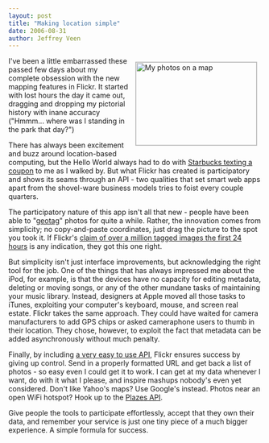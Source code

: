 ```yaml
--- 
layout: post
title: "Making location simple"
date: 2006-08-31
author: Jeffrey Veen
---
```

<a href="http://www.flickr.com/map/?&user_id=35034345637@N01&fLat=37.794533&fLon=-122.400226&zl=5&min_upload_date=946713600&min_taken_date=1970-01-01%2000:00:00"><img src="http://static.flickr.com/94/230213593_d6d7a2ba74_m.jpg" width="240" height="165" alt="My photos on a map"  style="float: right; margin: 10px; border: 1px solid silver;"/></a>

I've been a little embarrassed these passed few days about my complete obsession with the new mapping features in Flickr. It started with lost hours the day it came out, dragging and dropping my pictorial history with inane accuracy ("Hmmm... where was I standing in the park that day?")

There has always been excitement and buzz around location-based computing, but the Hello World always had to do with <a href="http://findarticles.com/p/articles/mi_m0HWW/is_14_4/ai_73746996">Starbucks texting a coupon</a> to me as I walked by. But what Flickr has created is participatory and shows its seams through an API - two qualities that set smart web apps apart from the shovel-ware business models tries to foist every couple quarters.

The participatory nature of this app isn't all that new - people have been able to "<a href="http://tailwind.wordpress.com/2006/07/30/geotagging-pictures/">geotag</a>" photos for quite a while. Rather, the innovation comes from simplicity; no copy-and-paste coordinates, just drag the picture to the spot you took it. If Flickr's <a href="http://feeds.feedburner.com/~r/Flickrblog/~3/17553027/geotagging_one_.html">claim of over a million tagged images the first 24 hours</a> is any indication, they got this one right.

But simplicity isn't just interface improvements, but acknowledging the right tool for the job. One of the things that has always impressed me about the iPod, for example, is that the devices have no capacity for editing metadata, deleting or moving songs, or any of the other mundane tasks of maintaining your music library. Instead, designers at Apple moved all those tasks to iTunes, exploiting your computer's keyboard, mouse, and screen real estate. Flickr takes the same approach. They could have waited for camera manufacturers to add GPS chips or asked cameraphone users to thumb in their location. They chose, however, to exploit the fact that metadata can be added asynchronously without much penalty.

Finally, by including <a href="http://groups.yahoo.com/group/yws-flickr/message/2161">a very easy to use API</a>, Flickr ensures success by giving up control. Send in a properly formatted URL and get back a list of photos - so easy even I could get it to work. I can get at my data whenever I want, do with it what I please, and inspire mashups nobody's even yet considered. Don't like Yahoo's maps? Use Google's instead. Photos near an open WiFi hotspot? Hook up to the <a href="http://www.codeplaze.com/api/whereami/">Plazes API</a>.

Give people the tools to participate effortlessly, accept that they own their data, and remember your service is just one tiny piece of a much bigger experience. A simple formula for success.
&#8203;